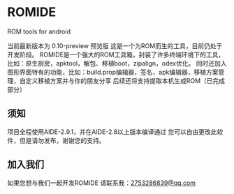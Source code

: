 ROMIDE
======

ROM tools for android

当前最新版本为 0.10-preview 预览版
这是一个为ROM而生的工具，目前仍处于开发阶段。
ROMIDE是一个强大的ROM工具箱，封装了许多终端环境下的工具，比如：原生厨房，apktool，解包、移植boot，zipalign，odex优化。
同时还加入图形界面特有的功能，比如：build.prop编辑器，签名，apk编辑器，移植方案管理，自定义移植方案并与你的朋友分享
后续还将支持提取本机生成ROM（已完成部分）



须知
------
项目全程使用AIDE-2.9.1，并在AIDE-2.8以上版本编译通过
您可以自由更改此软件，但是请勿发布，谢谢您的支持。



加入我们
---------
如果您想与我们一起开发ROMIDE
请联系我：2753286839@qq.com


